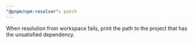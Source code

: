 ```yaml
---
"@pnpm/npm-resolver": patch
---
```


When resolution from workspace fails, print the path to the project that has the unsatisfied dependency.
